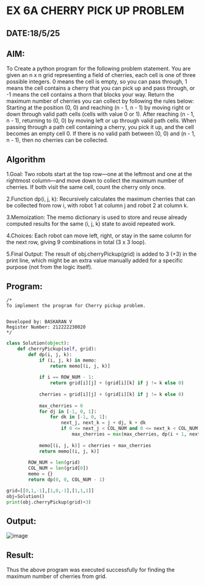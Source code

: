 # EX 6A CHERRY PICK UP PROBLEM
## DATE:18/5/25
## AIM:
To Create a python program for the following problem statement.
You are given an n x n grid representing a field of cherries, each cell is one of three possible integers.
0	means the cell is empty, so you can pass through,
1	means the cell contains a cherry that you can pick up and pass through, or
-1 means the cell contains a thorn that blocks your way.
Return the maximum number of cherries you can collect by following the rules below:
Starting at the position (0, 0) and reaching (n - 1, n - 1) by moving right or down through valid path cells (cells with value 0 or 1).
After reaching (n - 1, n - 1), returning to (0, 0) by moving left or up through valid path cells.
When passing through a path cell containing a cherry, you pick it up, and the cell becomes an empty cell 0. If there is no valid path between (0, 0) and (n - 1, n - 1), then no cherries can be collected.



## Algorithm
1.Goal: Two robots start at the top row—one at the leftmost and one at the rightmost column—and move down to collect the maximum number of cherries. If both visit the same cell, count the cherry only once.

2.Function dp(i, j, k): Recursively calculates the maximum cherries that can be collected from row i, with robot 1 at column j and robot 2 at column k.

3.Memoization: The memo dictionary is used to store and reuse already computed results for the same (i, j, k) state to avoid repeated work.

4.Choices: Each robot can move left, right, or stay in the same column for the next row, giving 9 combinations in total (3 x 3 loop).

5.Final Output: The result of obj.cherryPickup(grid) is added to 3 (+3) in the print line, which might be an extra value manually added for a specific purpose (not from the logic itself).

## Program:
```
/*
To implement the program for Cherry pickup problem.


Developed by: BASKARAN V
Register Number: 212222230020
*/
```
```python
class Solution(object):
    def cherryPickup(self, grid):
        def dp(i, j, k):
            if (i, j, k) in memo:
                return memo[(i, j, k)]
            
            if i == ROW_NUM - 1:
                return grid[i][j] + (grid[i][k] if j != k else 0)
            
            cherries = grid[i][j] + (grid[i][k] if j != k else 0)
            
            max_cherries = 0
            for dj in [-1, 0, 1]:
                for dk in [-1, 0, 1]:
                    next_j, next_k = j + dj, k + dk
                    if 0 <= next_j < COL_NUM and 0 <= next_k < COL_NUM:
                        max_cherries = max(max_cherries, dp(i + 1, next_j, next_k))
            
            memo[(i, j, k)] = cherries + max_cherries
            return memo[(i, j, k)]
        
        ROW_NUM = len(grid)
        COL_NUM = len(grid[0])
        memo = {}
        return dp(0, 0, COL_NUM - 1)

grid=[[0,1,-1],[1,0,-1],[1,1,1]] 
obj=Solution()
print(obj.cherryPickup(grid)+3)

```
## Output:

![image](https://github.com/user-attachments/assets/4fef6ac3-3f1e-4c4f-b360-9b549c8d6dd0)


## Result:
Thus the above program was executed successfully for finding the maximum number of cherries from grid.
